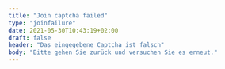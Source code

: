 ```yaml
---
title: "Join captcha failed"
type: "joinfailure"
date: 2021-05-30T10:43:19+02:00
draft: false
header: "Das eingegebene Captcha ist falsch"
body: "Bitte gehen Sie zurück und versuchen Sie es erneut."
---
```

